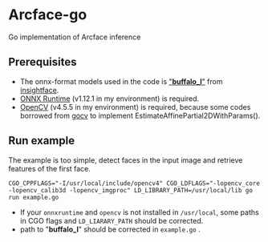 # Arcface-go

Go implementation of Arcface inference



## Prerequisites

- The onnx-format models used in the code is ["**buffalo_l**"](https://insightface.cn-sh2.ufileos.com/models/buffalo_l.zip) from [insightface](https://github.com/deepinsight/insightface/tree/master/model_zoo).
- [ONNX Runtime](https://github.com/microsoft/onnxruntime) (v1.12.1 in my environment) is required.
- [OpenCV](https://github.com/opencv/opencv) (v4.5.5 in my environment) is required, because some codes borrowed from [gocv](https://github.com/hybridgroup/gocv) to implement EstimateAffinePartial2DWithParams().



## Run example

The example is too simple, detect faces in the input image and retrieve features of the first face.

```
CGO_CPPFLAGS="-I/usr/local/include/opencv4" CGO_LDFLAGS="-lopencv_core -lopencv_calib3d -lopencv_imgproc" LD_LIBRARY_PATH=/usr/local/lib go run example.go
```

- If your ```onnxruntime``` and ```opencv``` is not installed in ```/usr/local```, some paths in CGO flags and ```LD_LIARARY_PATH``` should be corrected.
- path to "**buffalo_l**" should be corrected in ```example.go``` .
